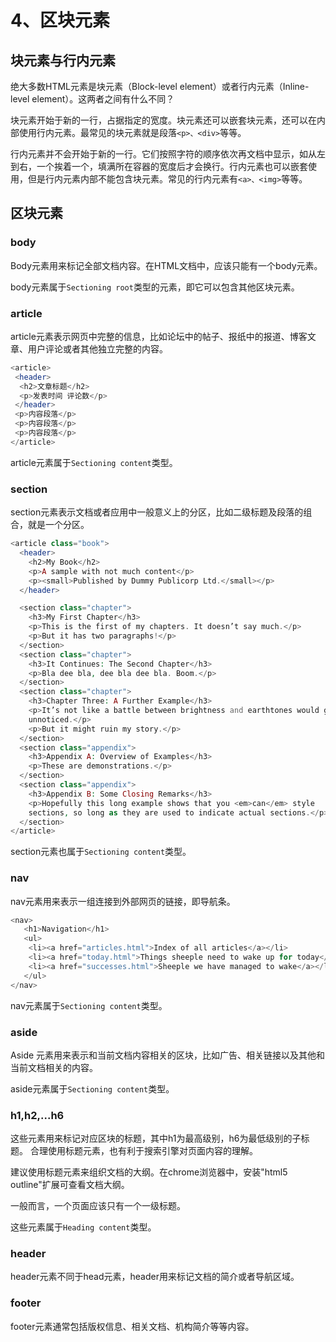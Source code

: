 # 4、区块元素

## 块元素与行内元素 <a id="&#x5757;&#x5143;&#x7D20;&#x4E0E;&#x884C;&#x5185;&#x5143;&#x7D20;"></a>

绝大多数HTML元素是块元素（Block-level element）或者行内元素（Inline-level element）。这两者之间有什么不同？

块元素开始于新的一行，占据指定的宽度。块元素还可以嵌套块元素，还可以在内部使用行内元素。最常见的块元素就是段落`<p>、<div>`等等。

行内元素并不会开始于新的一行。它们按照字符的顺序依次再文档中显示，如从左到右，一个挨着一个，填满所在容器的宽度后才会换行。行内元素也可以嵌套使用，但是行内元素内部不能包含块元素。常见的行内元素有`<a>、<img>`等等。

## 区块元素 <a id="&#x533A;&#x5757;&#x5143;&#x7D20;"></a>

### body <a id="body"></a>

Body元素用来标记全部文档内容。在HTML文档中，应该只能有一个body元素。

body元素属于`Sectioning root`类型的元素，即它可以包含其他区块元素。

### article <a id="article"></a>

article元素表示网页中完整的信息，比如论坛中的帖子、报纸中的报道、博客文章、用户评论或者其他独立完整的内容。

```php
<article>
 <header>
  <h2>文章标题</h2>
  <p>发表时间 评论数</p>
 </header>
 <p>内容段落</p>
 <p>内容段落</p>
 <p>内容段落</p>
</article>
```

article元素属于`Sectioning content`类型。

### section <a id="section"></a>

section元素表示文档或者应用中一般意义上的分区，比如二级标题及段落的组合，就是一个分区。

```php
<article class="book">
  <header>
    <h2>My Book</h2>
    <p>A sample with not much content</p>
    <p><small>Published by Dummy Publicorp Ltd.</small></p>
  </header>

  <section class="chapter">
    <h3>My First Chapter</h3>
    <p>This is the first of my chapters. It doesn’t say much.</p>
    <p>But it has two paragraphs!</p>
  </section>
  <section class="chapter">
    <h3>It Continues: The Second Chapter</h3>
    <p>Bla dee bla, dee bla dee bla. Boom.</p>
  </section>
  <section class="chapter">
    <h3>Chapter Three: A Further Example</h3>
    <p>It’s not like a battle between brightness and earthtones would go
    unnoticed.</p>
    <p>But it might ruin my story.</p>
  </section>
  <section class="appendix">
    <h3>Appendix A: Overview of Examples</h3>
    <p>These are demonstrations.</p>
  </section>
  <section class="appendix">
    <h3>Appendix B: Some Closing Remarks</h3>
    <p>Hopefully this long example shows that you <em>can</em> style
    sections, so long as they are used to indicate actual sections.</p>
  </section>
</article>
```

section元素也属于`Sectioning content`类型。

### nav <a id="nav"></a>

nav元素用来表示一组连接到外部网页的链接，即导航条。

```php
<nav>
   <h1>Navigation</h1>
   <ul>
    <li><a href="articles.html">Index of all articles</a></li>
    <li><a href="today.html">Things sheeple need to wake up for today</a></li>
    <li><a href="successes.html">Sheeple we have managed to wake</a></li>
   </ul>
</nav>
```

nav元素属于`Sectioning content`类型。

### aside <a id="aside"></a>

Aside 元素用来表示和当前文档内容相关的区块，比如广告、相关链接以及其他和当前文档相关的内容。

aside元素属于`Sectioning content`类型。

### h1,h2,...h6 <a id="h1h2h6"></a>

这些元素用来标记对应区块的标题，其中h1为最高级别，h6为最低级别的子标题。 合理使用标题元素，也有利于搜索引擎对页面内容的理解。

建议使用标题元素来组织文档的大纲。在chrome浏览器中，安装"html5 outline"扩展可查看文档大纲。

一般而言，一个页面应该只有一个一级标题。

这些元素属于`Heading content`类型。

### header <a id="header"></a>

header元素不同于head元素，header用来标记文档的简介或者导航区域。

### footer <a id="footer"></a>

footer元素通常包括版权信息、相关文档、机构简介等等内容。


